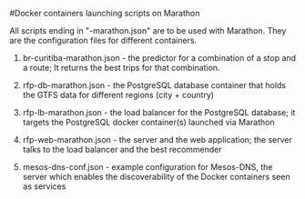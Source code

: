 #Docker containers launching scripts on Marathon

All scripts ending in "-marathon.json" are to be used with Marathon. They are the configuration files for different containers.

1.  br-curitiba-marathon.json - the predictor for a combination of a stop and a route; It returns the best trips for that combination.

2. rfp-db-marathon.json - the PostgreSQL database container that holds the GTFS data for different regions (city + country)

3. rfp-lb-marathon.json - the load balancer for the PostgreSQL database; it targets the PostgreSQL docker container(s) launched via Marathon

4. rfp-web-marathon.json - the server and the web application; the server talks to the load balancer and the best recommender

5. mesos-dns-conf.json - example configuration for Mesos-DNS, the server which enables the discoverability of the Docker containers seen as services


